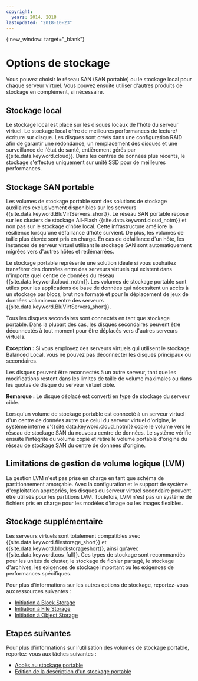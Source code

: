 ```yaml
---
copyright:
  years: 2014, 2018
lastupdated: "2018-10-23"
---
```


{:new_window: target="_blank"}

# Options de stockage

Vous pouvez choisir le réseau SAN (SAN portable) ou le stockage local pour chaque serveur virtuel. Vous pouvez ensuite utiliser d'autres produits de stockage en complément, si nécessaire. 

## Stockage local

Le stockage local est placé sur les disques locaux de l'hôte du serveur virtuel. Le stockage local offre de meilleures performances de lecture/écriture sur disque. Les disques sont créés dans une configuration RAID afin de garantir une redondance, un remplacement des disques et une surveillance de l'état de santé, entièrement gérés par {{site.data.keyword.cloud}}. Dans les centres de données plus récents, le stockage s'effectue uniquement sur unité SSD pour de meilleures performances. 

## Stockage SAN portable
 
Les volumes de stockage portable sont des solutions de stockage auxiliaires exclusivement disponibles sur les serveurs {{site.data.keyword.BluVirtServers_short}}.  Le réseau SAN portable repose sur les clusters de stockage All-Flash {{site.data.keyword.cloud_notm}} et non pas sur le stockage d'hôte local. Cette infrastructure améliore la résilience lorsqu'une défaillance d'hôte survient. De plus, les volumes de taille plus élevée sont pris en charge. En cas de défaillance d'un hôte, les instances de serveur virtuel utilisant le stockage SAN sont automatiquement migrées vers d'autres hôtes et redémarrées.

Le stockage portable représente une solution idéale si vous souhaitez transférer des données entre des serveurs virtuels qui existent dans n'importe quel centre de données du réseau {{site.data.keyword.cloud_notm}}. Les volumes de stockage portable sont utiles pour les applications de base de données qui nécessitent un accès à un stockage par blocs, brut non formaté et pour le déplacement de jeux de données volumineux entre des serveurs {{site.data.keyword.BluVirtServers_short}}.

Tous les disques secondaires sont connectés en tant que stockage portable. Dans la plupart des cas, les disques secondaires peuvent être déconnectés à tout moment pour être déplacés vers d'autres serveurs virtuels. 

**Exception :** Si vous employez des serveurs virtuels qui utilisent le stockage Balanced Local, vous ne pouvez pas déconnecter les disques principaux ou secondaires.

Les disques peuvent être reconnectés à un autre serveur, tant que les modifications restent dans les limites de taille de volume maximales ou dans les quotas de disque du serveur virtuel cible.

**Remarque :** Le disque déplacé est converti en type de stockage du serveur cible.

Lorsqu'un volume de stockage portable est connecté à un serveur virtuel d'un centre de données autre que celui du serveur virtuel d'origine, le système interne d'{{site.data.keyword.cloud_notm}} copie le volume vers le réseau de stockage SAN du nouveau centre de données. Le système vérifie ensuite l'intégrité du volume copié et retire le volume portable d'origine du réseau de stockage SAN du centre de données d'origine.

## Limitations de gestion de volume logique (LVM)

La gestion LVM n'est pas prise en charge en tant que schéma de partitionnement amorçable. Avec la configuration et le support de système d'exploitation appropriés, les disques du serveur virtuel secondaire peuvent être utilisés pour les partitions LVM. Toutefois, LVM n'est pas un système de fichiers pris en charge pour les modèles d'image ou les images flexibles.

## Stockage supplémentaire

Les serveurs virtuels sont totalement compatibles avec {{site.data.keyword.filestorage_short}} et {{site.data.keyword.blockstorageshort}}, ainsi qu'avec {{site.data.keyword.cos_full}}. Ces types de stockage sont recommandés pour les unités de cluster, le stockage de fichier partagé, le stockage d'archives, les exigences de stockage important ou les exigences de performances spécifiques.

Pour plus d'informations sur les autres options de stockage, reportez-vous aux ressources suivantes :

* [Initiation à Block Storage](/docs/infrastructure/BlockStorage/index.html)
* [Initiation à File Storage](/docs/infrastructure/FileStorage/index.html)
* [Initiation à Object Storage](/docs/services/ObjectStorage/index.html)

## Etapes suivantes
Pour plus d'informations sur l'utilisation des volumes de stockage portable, reportez-vous aux tâches suivantes :
* [Accès au stockage portable](../storage/access-portable-storage-screen.html)
* [Edition de la description d'un stockage portable](../storage/edit-description-portable-storage-volume-psv.html)


